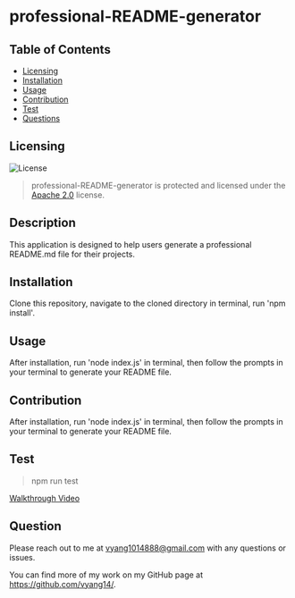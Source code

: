 # professional-README-generator

## Table of Contents

* [Licensing](#licensing)
* [Installation](#installation)
* [Usage](#usage)
* [Contribution](#contribution)
* [Test](#test)
* [Questions](#questions)

## Licensing 
![License](https://img.shields.io/badge/license-APACHE_2.0-purple.svg)
> professional-README-generator is protected and licensed under the [Apache 2.0](https://opensource.org/licenses/Apache-2.0) license.

## Description

This application is designed to help users generate a professional README.md file for their projects.
  
## Installation

Clone this repository, navigate to the cloned directory in terminal, run 'npm install'.

## Usage

After installation, run 'node index.js' in terminal, then follow the prompts in your terminal to generate your README file.

## Contribution

After installation, run 'node index.js' in terminal, then follow the prompts in your terminal to generate your README file.

## Test

> npm run test

[Walkthrough Video](./assets/walkthrough.mp4)

## Question

Please reach out to me at vyang1014888@gmail.com with any questions or issues.

You can find more of my work on my GitHub page at https://github.com/vyang14/.
